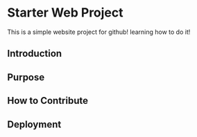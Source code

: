 # Starter Web Project

This is a simple website project for github! learning how to do it!

## Introduction



## Purpose



## How to Contribute

## Deployment
